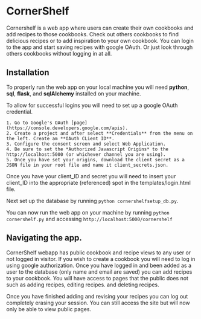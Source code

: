 # CornerShelf
  Cornershelf is a web app where users can create their own cookbooks and add recipes to those cookbooks. Check out others cookbooks to find delicious recipes or to add inspiration to your own cookbook. You can login to the app and start saving recipes with google OAuth. Or just look through others cookbooks without logging in at all.

## Installation
  To properly run the web app on your local machine you will need **python**, **sql**, **flask**, and **sqlAlchemy** installed on your machine.

  To allow for successful logins you will need to set up a google OAuth credential.
  
    1. Go to Google's OAuth [page](https://console.developers.google.com/apis).
    2. Create a project and after select **Credentials** from the menu on the left. Create am **OAuth CLient ID**.
    3. Configure the consent screen and select Web Application.
    4. Be sure to set the *Authorized Javascript Origins* to the http://localhost:5000 (or whichever channel you are using).
    5. Once you have set your origins, download the client secret as a JSON file in your root file and name it client_secrets.json.
  Once you have your client_ID and secret you will need to insert your client_ID into the appropriate (referenced) spot in the templates/login.html file.

  Next set up the database by running `python cornershelfsetup_db.py`.

  You can now run the web app on your machine by running `python cornershelf.py` and accessing `http://localhost:5000/cornershelf`

## Navigating the app.
  CornerShelf webapp has public cookbook and recipe views to any user or not logged in visitor. If you wish to create a cookbook you will need to log in using google authorization. Once you have logged in and been added as a user to the database (only name and email are saved) you can add recipes to your cookbook. You will have access to pages that the public does not such as adding recipes, editing recipes. and deleting recipes.

  Once you have finished adding and revising your recipes you can log out completely erasing your session. You can still access the site but will now only be able to view public pages.
